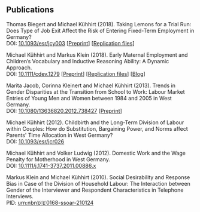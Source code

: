 
## Publications

Thomas Biegert and Michael Kühhirt (2018). Taking Lemons for a Trial Run: Does Type of Job Exit Affect the Risk of Entering Fixed-Term Employment in Germany?  
DOI: [10.1093/esr/jcy003](https://doi.org/10.1093/esr/jcy003) [[Preprint](https://osf.io/preprints/socarxiv/zuwat/)] [[Replication files](https://osf.io/nh5u4)]

Michael Kühhirt and Markus Klein (2018). Early Maternal Employment and Children’s Vocabulary and Inductive Reasoning Ability: A Dynamic Approach.  
DOI: [10.1111/cdev.1279](http://onlinelibrary.wiley.com/doi/10.1111/cdev.12796/abstract) [[Preprint](https://osf.io/preprints/socarxiv/brscf)] [[Replication files](https://osf.io/m8trg)] [[Blog](https://theconversation.com/being-a-working-mother-is-not-bad-for-your-children-78439)]

Marita Jacob, Corinna Kleinert and Michael Kühhirt (2013). Trends in Gender Disparities at the Transition from School to Work: Labour Market Entries of Young Men and Women between 1984 and 2005 in West Germany.  
DOI: [10.1080/13636820.2012.738427](https://doi.org/10.1080/13636820.2012.738427) [[Preprint](http://www.mzes.uni-mannheim.de/publications/wp/wp-127.pdf)]

Michael Kühhirt (2012). Childbirth and the Long-Term Division of Labour within Couples: How do Substitution, Bargaining Power, and Norms affect Parents' Time Allocation in West Germany?  
DOI: [10.1093/esr/jcr026](https://doi.org/10.1093/esr/jcr026)

Michael Kühhirt and Volker Ludwig (2012). Domestic Work and the Wage Penalty for Motherhood in West Germany.  
DOI:  [10.1111/j.1741-3737.2011.00886.x](http://onlinelibrary.wiley.com/doi/10.1111/j.1741-3737.2011.00886.x/abstract)

Markus Klein and Michael Kühhirt (2010). Social Desirability and Response Bias in Case of the Division of Household Labour: The Interaction between Gender of the Interviewer and Respondent Characteristics in Telephone Interviews.  
PID: [urn:nbn:de:0168-ssoar-210124](http://nbn-resolving.de/urn:nbn:de:0168-ssoar-210124)
